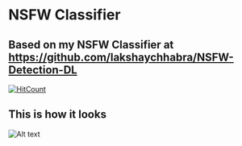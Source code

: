 # NSFW Classifier
## Based on my NSFW Classifier at https://github.com/lakshaychhabra/NSFW-Detection-DL
[![HitCount](http://hits.dwyl.io/lakshaychhabra/https://githubcom/lakshaychhabra/NSFW-ios-ML.svg)](http://hits.dwyl.io/lakshaychhabra/https://githubcom/lakshaychhabra/NSFW-ios-ML)

## This is how it looks
![Alt text](https://media.giphy.com/media/YRoFH8aLkBDfR1zrXn/giphy.gif "Optional Title")
